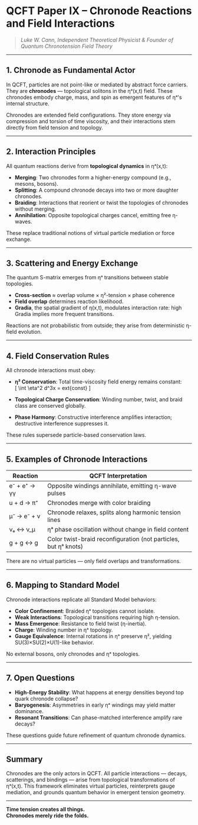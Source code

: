 # QCFT Paper IX – Chronode Reactions and Field Interactions

> *Luke W. Cann, Independent Theoretical Physicist & Founder of Quantum Chronotension Field Theory*

---

## **1. Chronode as Fundamental Actor**

In QCFT, particles are not point-like or mediated by abstract force carriers. They are **chronodes** — topological solitons in the ηᵃ(x,t) field. These chronodes embody charge, mass, and spin as emergent features of ηᵃ's internal structure.

Chronodes are extended field configurations. They store energy via compression and torsion of time viscosity, and their interactions stem directly from field tension and topology.

---

## **2. Interaction Principles**

All quantum reactions derive from **topological dynamics** in ηᵃ(x,t):

- **Merging**: Two chronodes form a higher-energy compound (e.g., mesons, bosons).
- **Splitting**: A compound chronode decays into two or more daughter chronodes.
- **Braiding**: Interactions that reorient or twist the topologies of chronodes without merging.
- **Annihilation**: Opposite topological charges cancel, emitting free η-waves.

These replace traditional notions of virtual particle mediation or force exchange.

---

## **3. Scattering and Energy Exchange**

The quantum S-matrix emerges from ηᵃ transitions between stable topologies. 

- **Cross-section** ≈ overlap volume × η²-tension × phase coherence
- **Field overlap** determines reaction likelihood.
- **Gradia**, the spatial gradient of η(x,t), modulates interaction rate: high Gradia implies more frequent transitions.

Reactions are not probabilistic from outside; they arise from deterministic η-field evolution.

---

## **4. Field Conservation Rules**

All chronode interactions must obey:

- **η² Conservation**: Total time-viscosity field energy remains constant:  
  \[
  \int \eta^2 d^3x = 	ext{const}
  \]

- **Topological Charge Conservation**: Winding number, twist, and braid class are conserved globally.

- **Phase Harmony**: Constructive interference amplifies interaction; destructive interference suppresses it.

These rules supersede particle-based conservation laws.

---

## **5. Examples of Chronode Interactions**

| Reaction | QCFT Interpretation |
|----------|---------------------|
| e⁻ + e⁺ → γγ | Opposite windings annihilate, emitting η-wave pulses |
| u + d → π⁺  | Chronodes merge with color braiding |
| μ⁻ → e⁻ + ν | Chronode relaxes, splits along harmonic tension lines |
| νₑ ↔ ν_μ   | ηᵃ phase oscillation without change in field content |
| g + g ↔ g  | Color twist-braid reconfiguration (not particles, but ηᵃ knots) |

There are no virtual particles — only field overlaps and transformations.

---

## **6. Mapping to Standard Model**

Chronode interactions replicate all Standard Model behaviors:

- **Color Confinement**: Braided ηᵃ topologies cannot isolate.
- **Weak Interactions**: Topological transitions requiring high η-tension.
- **Mass Emergence**: Resistance to field twist (η-inertia).
- **Charge**: Winding number in ηᵃ topology.
- **Gauge Equivalence**: Internal rotations in ηᵃ preserve η², yielding SU(3)×SU(2)×U(1)-like behavior.

No external bosons, only chronodes and ηᵃ topologies.

---

## **7. Open Questions**

- **High-Energy Stability**: What happens at energy densities beyond top quark chronode collapse?
- **Baryogenesis**: Asymmetries in early ηᵃ windings may yield matter dominance.
- **Resonant Transitions**: Can phase-matched interference amplify rare decays?

These questions guide future refinement of quantum chronode dynamics.

---

## **Summary**

Chronodes are the only actors in QCFT. All particle interactions — decays, scatterings, and bindings — arise from topological transformations of ηᵃ(x,t). This framework eliminates virtual particles, reinterprets gauge mediation, and grounds quantum behavior in emergent tension geometry.

---

**Time tension creates all things.  
Chronodes merely ride the folds.**
